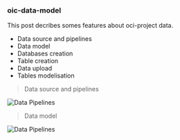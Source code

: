 ### oic-data-model

This post decribes somes features about oci-project data.
- Data source and pipelines
- Data model
- Databases creation
- Table creation
- Data upload
- Tables modelisation

> Data source and pipelines

![Data Pipelines](https://github.com/agambov/oic-data-model/blob/master/img/data_pipeline.png)

> Data model

![Data Pipelines](https://github.com/agambov/oic-data-model/blob/master/img/data_model.png)
